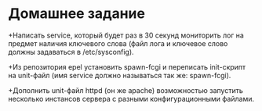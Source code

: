 # Домашнее задание
+Написать service, который будет раз в 30 секунд мониторить лог на предмет наличия ключевого слова (файл лога и ключевое слово должны задаваться в /etc/sysconfig).

+Из репозитория epel установить spawn-fcgi и переписать init-скрипт на unit-файл (имя service должно называться так же: spawn-fcgi).

+Дополнить unit-файл httpd (он же apache) возможностью запустить несколько инстансов сервера с разными конфигурационными файлами.
